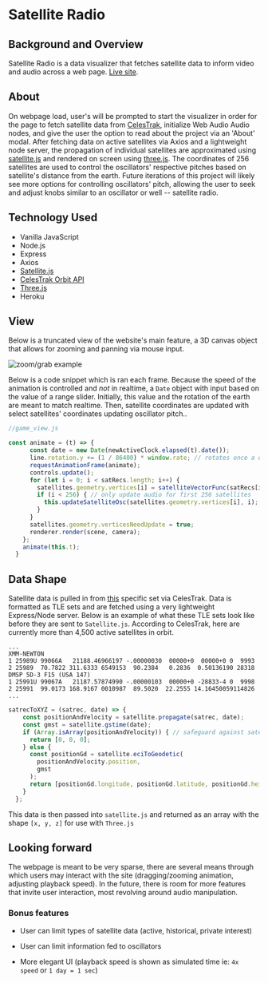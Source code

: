 # Satellite Radio

## Background and Overview

Satellite Radio is a data visualizer that fetches satellite data to inform video and audio across a web page. [Live site](https://satellite-radio.herokuapp.com/).

## About
On webpage load, user's will be prompted to start the visualizer in order for the page to fetch satellite data from [CelesTrak](https://celestrak.com/), initialize Web Audio Audio nodes, and give the user the option to read about the project via an 'About' modal. After fetching data on active satellites via Axios and a lightweight node server, the propagation of individual satellites are approximated using [satellite.js](https://github.com/shashwatak/satellite-js) and rendered on screen using [three.js](https://threejs.org/). The coordinates of 256 satellites are used to control the oscillators' respective pitches based on satellite's distance from the earth. Future iterations of this project will likely see more options for controlling oscillators' pitch, allowing the user to seek and adjust knobs similar to an oscillator or well -- satellite radio.


## Technology Used
- Vanilla JavaScript
- Node.js
- Express
- Axios
- [Satellite.js](https://github.com/shashwatak/satellite-js)
- [CelesTrak Orbit API](https://celestrak.com/)
- [Three.js](https://threejs.org/)
- Heroku

## View

Below is a truncated view of the website's main feature, a 3D canvas object that allows for zooming and panning via mouse input. 

![zoom/grab example](design_assets/satellite-radio-zoom.gif)

Below is a code snippet which is ran each frame. Because the speed of the animation is controlled and _not_ in realtime, a `Date` object with input based on the value of a range slider. Initially, this value and the rotation of the earth are meant to match realtime. Then, satellite coordinates are updated with select satellites' coordinates updating oscillator pitch..

```javascript 
//game_view.js

const animate = (t) => {
      const date = new Date(newActiveClock.elapsed(t).date());
      line.rotation.y += (1 / 86400) * window.rate; // rotates once a day * rate of playback
      requestAnimationFrame(animate);
      controls.update();
      for (let i = 0; i < satRecs.length; i++) {
        satellites.geometry.vertices[i] = satelliteVectorFunc(satRecs[i], date);
        if (i < 256) { // only update audio for first 256 satellites
          this.updateSatelliteOsc(satellites.geometry.vertices[i], i);
        }
      }
      satellites.geometry.verticesNeedUpdate = true;
      renderer.render(scene, camera);
    };
    animate(this.t);
  }

```

## Data Shape

Satellite data is pulled in from [this](https://celestrak.com/NORAD/elements/gp.php?GROUP=ACTIVE&FORMAT=tle) specific set via CelesTrak. Data is formatted as TLE sets and are fetched using a very lightweight Express/Node server. Below is an example of what these TLE sets look like before they are sent to `Satellite.js`. According to CelesTrak, here are currently more than 4,500 active satellites in orbit. 

```text
...
XMM-NEWTON              
1 25989U 99066A   21188.46966197 -.00000030  00000+0  00000+0 0  9993
2 25989  70.7822 311.6333 6549153  90.2384   0.2836  0.50136190 28318
DMSP 5D-3 F15 (USA 147) 
1 25991U 99067A   21187.57874990 -.00000103  00000+0 -28833-4 0  9998
2 25991  99.0173 168.9167 0010987  89.5020  22.2555 14.16450059114826
...
```

```javascript 
satrecToXYZ = (satrec, date) => {
    const positionAndVelocity = satellite.propagate(satrec, date);
    const gmst = satellite.gstime(date);
    if (Array.isArray(positionAndVelocity)) { // safeguard against satellites returning undefined position
      return [0, 0, 0];
    } else {
      const positionGd = satellite.eciToGeodetic(
        positionAndVelocity.position,
        gmst
      );
      return [positionGd.longitude, positionGd.latitude, positionGd.height];
    }
  };
```
This data is then passed into `satellite.js` and returned as an array with the shape `[x, y, z]` for use with `Three.js`

## Looking forward
The webpage is meant to be very sparse, there are several means through which users may interact with the site (dragging/zooming animation, adjusting playback speed). In the future, there is room for more features that invite user interaction, most revolving around audio manipulation.

### Bonus features

- User can limit types of satellite data (active, historical, private interest)

- User can limit information fed to oscillators

- More elegant UI (playback speed is shown as simulated time ie: `4x speed` or `1 day = 1 sec`)
